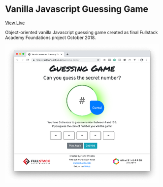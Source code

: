 # Vanilla Javascript Guessing Game

[View Live](https://asktami.github.io/guessing-game/)

Object-oriented vanilla Javascript guessing game created as final Fullstack Academy Foundations project October 2018.

![JS Guessing Game](https://github.com/asktami/asktami.github.io/blob/master/guessing-game/jsGuessingGame.png)

